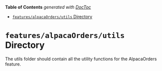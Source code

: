 <!-- START doctoc generated TOC please keep comment here to allow auto update -->
<!-- DON'T EDIT THIS SECTION, INSTEAD RE-RUN doctoc TO UPDATE -->

**Table of Contents** _generated with [DocToc](https://github.com/thlorenz/doctoc)_

- [`features/alpacaOrders/utils` Directory](#featuresalpacaordersutils-directory)

<!-- END doctoc generated TOC please keep comment here to allow auto update -->

# `features/alpacaOrders/utils` Directory

The utils folder should contain all the utility functions for the AlpacaOrders feature.
